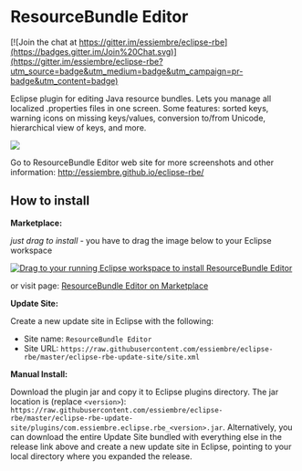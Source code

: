 ResourceBundle Editor
===========

[![Join the chat at https://gitter.im/essiembre/eclipse-rbe](https://badges.gitter.im/Join%20Chat.svg)](https://gitter.im/essiembre/eclipse-rbe?utm_source=badge&utm_medium=badge&utm_campaign=pr-badge&utm_content=badge)


Eclipse plugin for editing Java resource bundles. Lets you manage all localized .properties files in one screen. Some features: sorted keys, warning icons on missing keys/values, conversion to/from Unicode, hierarchical view of keys, and more.


<img src="http://essiembre.github.io/eclipse-rbe/img/screenshots/main-screen.png">

Go to ResourceBundle Editor web site for more screenshots and other information: http://essiembre.github.io/eclipse-rbe/


How to install
--------------

**Marketplace:**

*just drag to install* - you have to drag the image below to your Eclipse workspace

<a href="http://marketplace.eclipse.org/marketplace-client-intro?mpc_install=2628188" class="drag" title="Drag to your running Eclipse workspace to install ResourceBundle Editor"><img src="https://marketplace.eclipse.org/sites/all/themes/solstice/_themes/solstice_marketplace/public/images/btn-install.png" alt="Drag to your running Eclipse workspace to install ResourceBundle Editor" /></a>

or visit page: [ResourceBundle Editor on Marketplace](https://marketplace.eclipse.org/content/resourcebundle-editor)


**Update Site:**

Create a new update site in Eclipse with the following:

* Site name:  ``ResourceBundle Editor``
* Site URL:   ``https://raw.githubusercontent.com/essiembre/eclipse-rbe/master/eclipse-rbe-update-site/site.xml``


**Manual Install:**

Download the plugin jar and copy it to Eclipse plugins directory. The jar location is (replace ``<version>``): 
``https://raw.githubusercontent.com/essiembre/eclipse-rbe/master/eclipse-rbe-update-site/plugins/com.essiembre.eclipse.rbe_<version>.jar``.   Alternatively, you can download the entire Update Site bundled with everything else in the release link above and create a new update site in Eclipse, pointing to your local directory where you expanded the release.
